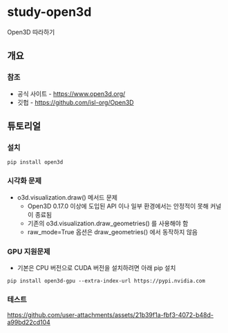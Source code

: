 # study-open3d
Open3D 따라하기

## 개요

### 참조
- 공식 사이트 - https://www.open3d.org/
- 깃헙 - https://github.com/isl-org/Open3D

## 튜토리얼

### 설치

```shell
pip install open3d
```

### 시각화 문제
- o3d.visualization.draw() 메서드 문제
    - Open3D 0.17.0 이상에 도입된 API 이나 일부 환경에서는 안정적이 못해 커널이 종료됨
    - 기존의 o3d.visualization.draw_geometries() 를 사용해야 함
    - raw_mode=True 옵션은 draw_geometries() 에서 동작하지 않음

### GPU 지원문제
- 기본은 CPU 버전으로 CUDA 버전을 설치하려면 아래 pip 설치

```shell
pip install open3d-gpu --extra-index-url https://pypi.nvidia.com 
```

### 테스트

https://github.com/user-attachments/assets/21b39f1a-fbf3-4072-b48d-a99bd22cd104

